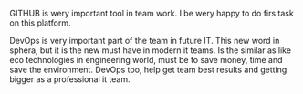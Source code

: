 GITHUB is wery important tool in team work. I be wery happy to do firs task on this platform.

DevOps is very important part of the team in future IT. This new word in sphera, but it is the new must have in modern it teams. Is the similar as like eco technologies in engineering world, must be to save money, time and save the environment. DevOps too, help get team best results and getting bigger as a professional it team.
